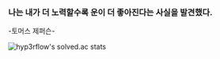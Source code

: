 ### **나는 내가 더 노력할수록 운이 더 좋아진다는 사실을 발견했다.**  
-토머스 제퍼슨-

![hyp3rflow's solved.ac stats](https://github-readme-solvedac.hyp3rflow.vercel.app/api/?handle=leehongsg3)
